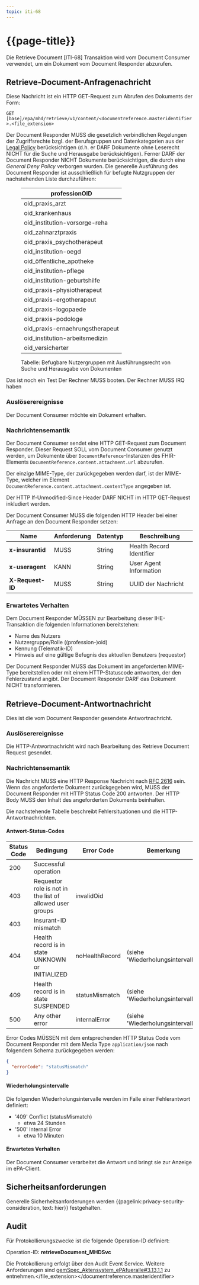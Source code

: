 ```yaml
---
topic: iti-68
---
```


# {{page-title}}

Die Retrieve Document [ITI-68] Transaktion wird vom Document Consumer verwendet, um ein Dokument vom Document Responder abzurufen.


## Retrieve-Document-Anfragenachricht

Diese Nachricht ist ein HTTP GET-Request zum Abrufen des Dokuments der Form:

``GET [base]/epa/mhd/retrieve/v1/content/<documentreference.masteridentifier>.<file_extension>``

<requirement id="REQ-00019" target="MHD Service" title="Zugriffsrechte im Document Responder gemäß Legal Policy" version="2">
    Der Document Responder MUSS die gesetzlich verbindlichen Regelungen der Zugriffsrechte bzgl. der Berufsgruppen und Datenkategorien aus der <a href="https://gemspec.gematik.de/docs/gemSpec/gemSpec_Aktensystem_ePAfueralle/gemSpec_Aktensystem_ePAfueralle_V1.2.5/#3.10">Legal Policy</a> berücksichtigen (d.h. er DARF Dokumente ohne Leserecht NICHT für die Suche und Herausgabe berücksichtigen). Ferner DARF der Document Responder NICHT Dokumente berücksichtigen, die durch eine <i>General Deny Policy</i> verborgen wurden. Die generelle Ausführung des Document Responder ist ausschließlich für befugte Nutzgruppen der nachstehenden Liste durchzuführen:
    <figure>
<table class="regular">
<thead><tr><th>professionOID</th></tr></thead>
<tbody>
<tr><td>oid_praxis_arzt</td></tr>
<tr><td>oid_krankenhaus</td></tr>
<tr><td>oid_institution-vorsorge-reha</td></tr>
<tr><td>oid_zahnarztpraxis</td></tr>
<tr><td>oid_praxis_psychotherapeut</td></tr>
<tr><td>oid_institution-oegd</td></tr>
<tr><td>oid_öffentliche_apotheke</td></tr>
<tr><td>oid_institution-pflege</td></tr>
<tr><td>oid_institution-geburtshilfe</td></tr>
<tr><td>oid_praxis-physiotherapeut</td></tr>
<tr><td>oid_praxis-ergotherapeut</td></tr>
<tr><td>oid_praxis-logopaede</td></tr>
<tr><td>oid_praxis-podologe</td></tr>
<tr><td>oid_praxis-ernaehrungstherapeut</td></tr>
<tr><td>oid_institution-arbeitsmedizin</td></tr>
<tr><td>oid_versicherter</td></tr>
</tbody>
</table>
<figcaption>Tabelle: Befugbare Nutzergruppen mit Ausführungsrecht von Suche und Herausgabe von Dokumenten</figcaption>
</figure>
</requirement>

<requirement id="REQ-00017" target="MHD Service" title="Testdurchführung 4" version="1">
    Das ist noch ein Test
</requirement>
<requirement id="REQ-00018" target="Primärsystem" title="Booten" version="2">
    Der Rechner MUSS booten.
</requirement>
<requirement id="REQ-00020" target="Primärsystem" title="IRQ" version="1">
    Der Rechner MUSS IRQ haben
</requirement>



### Auslöserereignisse

Der Document Consumer möchte ein Dokument erhalten.


### Nachrichtensemantik

Der Document Consumer sendet eine HTTP GET-Request zum Document Responder. Dieser Request SOLL vom Document Consumer genutzt werden, um Dokumente über `DocumentReference`-Instanzen des FHIR-Elements `DocumentReference.content.attachment.url` abzurufen.

Der einzige MIME-Type, der zurückgegeben werden darf, ist der MIME-Type, welcher im Element `DocumentReference.content.attachment.contentType` angegeben ist.

Der HTTP If-Unmodified-Since Header DARF NICHT im HTTP GET-Request inkludiert werden.

Der Document Consumer MUSS die folgenden HTTP Header bei einer Anfrage an den Document Responder setzen:

| Name | Anforderung | Datentyp | Beschreibung |
|------|----------|------|--------------|
| **x-insurantid** | MUSS | String | Health Record Identifier|
| **x-useragent** | KANN | String | User Agent Information |
| **X-Request-ID** | MUSS | String | UUID der Nachricht |


### Erwartetes Verhalten

Dem Document Responder MÜSSEN zur Bearbeitung dieser IHE-Transaktion die folgenden Informationen bereitstehen:
- Name des Nutzers
- Nutzergruppe/Rolle ((profession-)oid)
- Kennung (Telematik-ID)
- Hinweis auf eine gültige Befugnis des aktuellen Benutzers (requestor)

Der Document Responder MUSS das Dokument im angeforderten MIME-Type bereitstellen oder mit einem HTTP-Statuscode antworten, der den Fehlerzustand angibt. Der Document Responder DARF das Dokument NICHT transformieren.


## Retrieve-Document-Antwortnachricht

Dies ist die vom Document Responder gesendete Antwortnachricht.


### Auslöserereignisse

Die HTTP-Antwortnachricht wird nach Bearbeitung des Retrieve Document Request gesendet.


### Nachrichtensemantik

Die Nachricht MUSS eine HTTP Response Nachricht nach [RFC 2616](https://datatracker.ietf.org/doc/html/rfc2616) sein. Wenn das angeforderte Dokument zurückgegeben wird, MUSS der Document Responder mit HTTP Status Code 200 antworten. Der HTTP Body MUSS den Inhalt des angeforderten Dokuments beinhalten.

Die nachstehende Tabelle beschreibt Fehlersituationen und die HTTP-Antwortnachrichten.


#### Antwort-Status-Codes

| Status Code | Bedingung | Error Code | Bemerkung |
|-------------|-----------|------------|-----------|
| 200 | Successful operation | | |
| 403 | Requestor role is not in the list of allowed user groups | invalidOid | |
| 403 | Insurant-ID mismatch | | |
| 404 | Health record is in state UNKNOWN or INITIALIZED | noHealthRecord | (siehe 'Wiederholungsintervalle') |
| 409 | Health record is in state SUSPENDED | statusMismatch | (siehe 'Wiederholungsintervalle') |
| 500 | Any other error | internalError | (siehe 'Wiederholungsintervalle') |

Error Codes MÜSSEN mit dem entsprechenden HTTP Status Code vom Document Responder mit dem Media Type `application/json` nach folgendem Schema zurückgegeben werden:

```json
{
  "errorCode": "statusMismatch"
}
```

#### Wiederholungsintervalle

Die folgenden Wiederholungsintervalle werden im Falle einer Fehlerantwort definiert:

- '409' Conflict (statusMismatch)
    - etwa 24 Stunden
- '500' Internal Error
    - etwa 10 Minuten


#### Erwartetes Verhalten

Der Document Consumer verarbeitet die Antwort und bringt sie zur Anzeige im ePA-Client.


## Sicherheitsanforderungen

Generelle Sicherheitsanforderungen werden {{pagelink:privacy-security-consideration, text: hier}} festgehalten.


## Audit

Für Protokollierungszwecke ist die folgende Operation-ID definiert:

Operation-ID: **retrieveDocument_MHDSvc**

Die Protokollierung erfolgt über den Audit Event Service. Weitere Anforderungen sind [gemSpec_Aktensystem_ePAfueralle#3.13.1.1](https://gemspec.gematik.de/docs/gemSpec/gemSpec_Aktensystem_ePAfueralle/gemSpec_Aktensystem_ePAfueralle_V1.3.0/#3.13.1.1) zu entnehmen.</file_extension></documentreference.masteridentifier>
